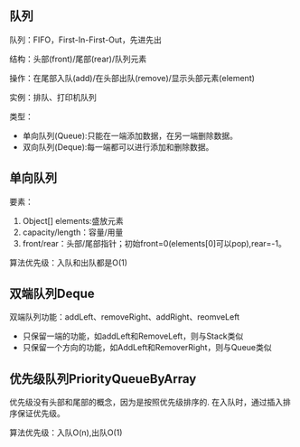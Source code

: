 ## 队列
队列：FIFO，First-In-First-Out，先进先出

结构：头部(front)/尾部(rear)/队列元素

操作：在尾部入队(add)/在头部出队(remove)/显示头部元素(element)

实例：排队、打印机队列

类型：

- 单向队列(Queue):只能在一端添加数据，在另一端删除数据。
- 双向队列(Deque):每一端都可以进行添加和删除数据。

## 单向队列
要素：

1. Object[] elements:盛放元素
2. capacity/length：容量/用量
3. front/rear：头部/尾部指针；初始front=0(elements[0]可以pop),rear=-1。

算法优先级：入队和出队都是O(1)

## 双端队列Deque
双端队列功能：addLeft、removeRight、addRight、reomveLeft

- 只保留一端的功能，如addLeft和RemoveLeft，则与Stack类似
- 只保留一个方向的功能，如AddLeft和RemoverRight，则与Queue类似

## 优先级队列PriorityQueueByArray
优先级没有头部和尾部的概念，因为是按照优先级排序的.
在入队时，通过插入排序保证优先级。

算法优先级：入队O(n),出队O(1)

